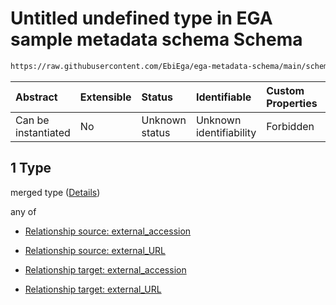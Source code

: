 # Untitled undefined type in EGA sample metadata schema Schema

```txt
https://raw.githubusercontent.com/EbiEga/ega-metadata-schema/main/schemas/EGA.sample.json#/properties/sample_relationships/items/allOf/1/anyOf/2/allOf/1
```



| Abstract            | Extensible | Status         | Identifiable            | Custom Properties | Additional Properties | Access Restrictions | Defined In                                                                   |
| :------------------ | :--------- | :------------- | :---------------------- | :---------------- | :-------------------- | :------------------ | :--------------------------------------------------------------------------- |
| Can be instantiated | No         | Unknown status | Unknown identifiability | Forbidden         | Allowed               | none                | [EGA.sample.json\*](../../../schemas/EGA.sample.json "open original schema") |

## 1 Type

merged type ([Details](ega-18-properties-sample-relationships-items-allof-relationship-constraints-for-a-sample-anyof-relationships-of-external-accessions-and-urls-optional-ones-allof-1.md))

any of

*   [Relationship source: external_accession](ega-12-definitions-relationship-source-external_accession.md "check type definition")

*   [Relationship source: external_URL](ega-12-definitions-relationship-source-external_url.md "check type definition")

*   [Relationship target: external_accession](ega-12-definitions-relationship-target-external_accession.md "check type definition")

*   [Relationship target: external_URL](ega-12-definitions-relationship-target-external_url.md "check type definition")
